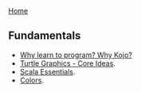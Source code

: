 <div class="nav">
  <a href="index.html">Home</a>
</div>

## Fundamentals
* [Why learn to program? Why Kojo?](concepts/why-program-kojo.html)
* [Turtle Graphics - Core Ideas](concepts/turtle-core-ideas.html).
* [Scala Essentials](concepts/scala-essentials.html).
* [Colors](concepts/colors.html).